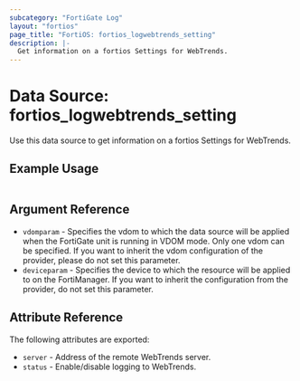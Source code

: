 ```yaml
---
subcategory: "FortiGate Log"
layout: "fortios"
page_title: "FortiOS: fortios_logwebtrends_setting"
description: |-
  Get information on a fortios Settings for WebTrends.
---
```


# Data Source: fortios_logwebtrends_setting
Use this data source to get information on a fortios Settings for WebTrends.


## Example Usage

```hcl

```

## Argument Reference

* `vdomparam` - Specifies the vdom to which the data source will be applied when the FortiGate unit is running in VDOM mode. Only one vdom can be specified. If you want to inherit the vdom configuration of the provider, please do not set this parameter.
* `deviceparam` - Specifies the device to which the resource will be applied to on the FortiManager. If you want to inherit the configuration from the provider, do not set this parameter.

## Attribute Reference

The following attributes are exported:

* `server` - Address of the remote WebTrends server.
* `status` - Enable/disable logging to WebTrends.
